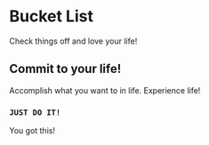 # Bucket List

Check things off and love your life!

## Commit to your life!

Accomplish what you want to in life. Experience life!

### `JUST DO IT!`

You got this!
